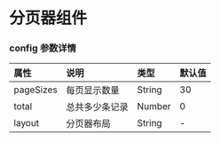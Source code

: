 # 分页器组件

### config 参数详情
| 属性 | 说明 | 类型 | 默认值 |
| :-----| :---- | :---- | :---- |
| pageSizes | 每页显示数量 | String | 30 |
| total | 总共多少条记录 | Number | 0 |
| layout | 分页器布局 | String | - |